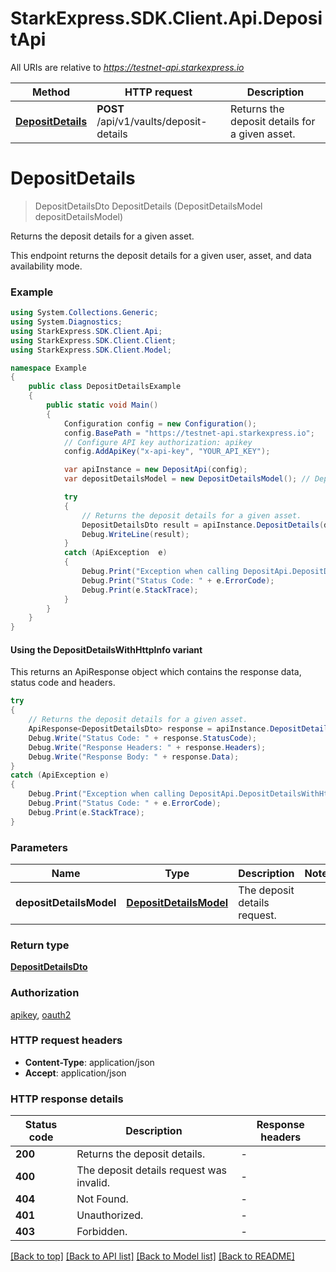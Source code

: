 # StarkExpress.SDK.Client.Api.DepositApi

All URIs are relative to *https://testnet-api.starkexpress.io*

| Method | HTTP request | Description |
|--------|--------------|-------------|
| [**DepositDetails**](DepositApi.md#depositdetails) | **POST** /api/v1/vaults/deposit-details | Returns the deposit details for a given asset. |

<a name="depositdetails"></a>
# **DepositDetails**
> DepositDetailsDto DepositDetails (DepositDetailsModel depositDetailsModel)

Returns the deposit details for a given asset.

This endpoint returns the deposit details for a given user, asset, and data availability mode.

### Example
```csharp
using System.Collections.Generic;
using System.Diagnostics;
using StarkExpress.SDK.Client.Api;
using StarkExpress.SDK.Client.Client;
using StarkExpress.SDK.Client.Model;

namespace Example
{
    public class DepositDetailsExample
    {
        public static void Main()
        {
            Configuration config = new Configuration();
            config.BasePath = "https://testnet-api.starkexpress.io";
            // Configure API key authorization: apikey
            config.AddApiKey("x-api-key", "YOUR_API_KEY");

            var apiInstance = new DepositApi(config);
            var depositDetailsModel = new DepositDetailsModel(); // DepositDetailsModel | The deposit details request.

            try
            {
                // Returns the deposit details for a given asset.
                DepositDetailsDto result = apiInstance.DepositDetails(depositDetailsModel);
                Debug.WriteLine(result);
            }
            catch (ApiException  e)
            {
                Debug.Print("Exception when calling DepositApi.DepositDetails: " + e.Message);
                Debug.Print("Status Code: " + e.ErrorCode);
                Debug.Print(e.StackTrace);
            }
        }
    }
}
```

#### Using the DepositDetailsWithHttpInfo variant
This returns an ApiResponse object which contains the response data, status code and headers.

```csharp
try
{
    // Returns the deposit details for a given asset.
    ApiResponse<DepositDetailsDto> response = apiInstance.DepositDetailsWithHttpInfo(depositDetailsModel);
    Debug.Write("Status Code: " + response.StatusCode);
    Debug.Write("Response Headers: " + response.Headers);
    Debug.Write("Response Body: " + response.Data);
}
catch (ApiException e)
{
    Debug.Print("Exception when calling DepositApi.DepositDetailsWithHttpInfo: " + e.Message);
    Debug.Print("Status Code: " + e.ErrorCode);
    Debug.Print(e.StackTrace);
}
```

### Parameters

| Name | Type | Description | Notes |
|------|------|-------------|-------|
| **depositDetailsModel** | [**DepositDetailsModel**](DepositDetailsModel.md) | The deposit details request. |  |

### Return type

[**DepositDetailsDto**](DepositDetailsDto.md)

### Authorization

[apikey](../README.md#apikey), [oauth2](../README.md#oauth2)

### HTTP request headers

 - **Content-Type**: application/json
 - **Accept**: application/json


### HTTP response details
| Status code | Description | Response headers |
|-------------|-------------|------------------|
| **200** | Returns the deposit details. |  -  |
| **400** | The deposit details request was invalid. |  -  |
| **404** | Not Found. |  -  |
| **401** | Unauthorized. |  -  |
| **403** | Forbidden. |  -  |

[[Back to top]](#) [[Back to API list]](../README.md#documentation-for-api-endpoints) [[Back to Model list]](../README.md#documentation-for-models) [[Back to README]](../README.md)

